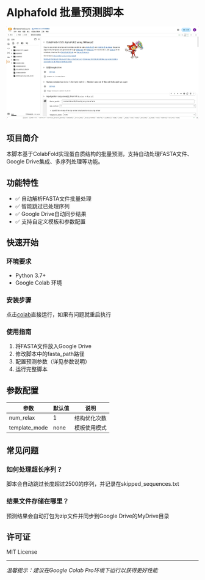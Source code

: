 # Alphafold 批量预测脚本

![运行效果截图](screenshot.png)

## 项目简介
本脚本基于ColabFold实现蛋白质结构的批量预测，支持自动处理FASTA文件、Google Drive集成、多序列处理等功能。

## 功能特性
- ✅ 自动解析FASTA文件批量处理
- ✅ 智能跳过已处理序列
- ✅ Google Drive自动同步结果
- ✅ 支持自定义模板和参数配置

## 快速开始
### 环境要求
- Python 3.7+
- Google Colab 环境

### 安装步骤


点击[colab](https://colab.research.google.com/github/liuwang2000/colabScript/blob/main/AlphaFold2.ipynb)直接运行，如果有问题就重启执行

### 使用指南
1. 将FASTA文件放入Google Drive
2. 修改脚本中的fasta_path路径
3. 配置预测参数（详见参数说明）
4. 运行完整脚本

## 参数配置
| 参数 | 默认值 | 说明 |
|------|--------|-----|
| num_relax | 1 | 结构优化次数 |
| template_mode | none | 模板使用模式 |

## 常见问题
### 如何处理超长序列？
脚本会自动跳过长度超过2500的序列，并记录在skipped_sequences.txt

### 结果文件存储在哪里？
预测结果会自动打包为zip文件并同步到Google Drive的MyDrive目录

## 许可证
MIT License

---
*温馨提示：建议在Google Colab Pro环境下运行以获得更好性能*
